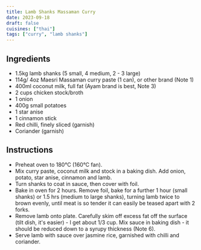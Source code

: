 ```yaml
---
title: Lamb Shanks Massaman Curry
date: 2023-09-18
draft: false
cuisines: ["thai"]
tags: ["curry", "lamb shanks"]
---
```


## Ingredients
- 1.5kg lamb shanks (5 small, 4 medium, 2 - 3 large)
- 114g/ 4oz Maesri Massaman curry paste (1 can), or other brand (Note 1)
- 400ml coconut milk, full fat (Ayam brand is best, Note 3)
- 2 cups chicken stock/broth
- 1 onion
- 400g small potatoes
- 1 star anise
- 1 cinnamon stick
- Red chilli, finely sliced (garnish)
- Coriander (garnish)

## Instructions
- Preheat oven to 180°C (160°C fan).
- Mix curry paste, coconut milk and stock in a baking dish. Add onion, potato, star anise, cinnamon and lamb.
- Turn shanks to coat in sauce, then cover with foil.
- Bake in oven for 2 hours. Remove foil, bake for a further 1 hour (small shanks) or 1.5 hrs (medium to large shanks), turning lamb twice to brown evenly, until meat is so tender it can easily be teased apart with 2 forks.
- Remove lamb onto plate. Carefully skim off excess fat off the surface (tilt dish, it's easier) - I get about 1/3 cup. Mix sauce in baking dish - it should be reduced down to a syrupy thickness (Note 6).
- Serve lamb with sauce over jasmine rice, garnished with chilli and coriander.

